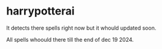# harrypotterai

It detects there spells right now but it whould updated soon.

All spells whoould there till the end of dec 19 2024.
